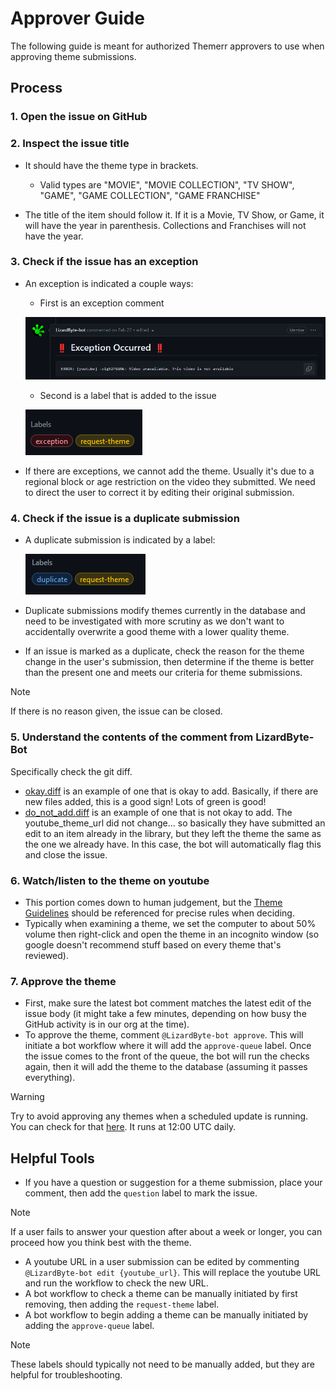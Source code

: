 # Approver Guide

The following guide is meant for authorized Themerr approvers to use when approving theme submissions.

## Process

### 1.  Open the issue on GitHub
### 2.  Inspect the issue title

- It should have the theme type in brackets.
  
  - Valid types are "MOVIE", "MOVIE COLLECTION", "TV SHOW", "GAME", "GAME COLLECTION", "GAME FRANCHISE"
	
- The title of the item should follow it. If it is a Movie, TV Show, or Game, it will have the year in parenthesis.
    Collections and Franchises will not have the year.

### 3.  Check if the issue has an exception

- An exception is indicated a couple ways:

  - First is an exception comment

  ![exception1](../docs/images/exception1.png)

  - Second is a label that is added to the issue

  ![exception2](../docs/images/exception2.png)

- If there are exceptions, we cannot add the theme.
  Usually it's due to a regional block or age restriction on the video they submitted.
  We need to direct the user to correct it by editing their original submission.

### 4.  Check if the issue is a duplicate submission

- A duplicate submission is indicated by a label:

  ![duplicate](../docs/images/duplicate.png)

- Duplicate submissions modify themes currently in the database and need to be investigated with more scrutiny as we
  don't want to accidentally overwrite a good theme with a lower quality theme.
- If an issue is marked as a duplicate, check the reason for the theme change in the user's submission, then determine
  if the theme is better than the present one and meets our criteria for theme submissions.
> [!NOTE]
> If there is no reason given, the issue can be closed.

### 5. Understand the contents of the comment from LizardByte-Bot

Specifically check the git diff.

- [okay.diff](../docs/references/okay.diff) is an example of one that is okay to add.
  Basically, if there are new files added, this is a good sign! Lots of green is good!
- [do_not_add.diff](../docs/references/do_not_add.diff) is an example of one that is not okay to add.
  The youtube_theme_url did not change... so basically they have submitted an edit to an item already in the library,
  but they left the theme the same as the one we already have.
  In this case, the bot will automatically flag this and close the issue.

### 6. Watch/listen to the theme on youtube

- This portion comes down to human judgement, but the [Theme Guidelines](../docs/Theme_Guidelines.md) should be
  referenced for precise rules when deciding.
- Typically when examining a theme, we set the computer to about 50% volume then right-click and open the theme in an
  incognito window (so google doesn't recommend stuff based on every theme that's reviewed).

### 7. Approve the theme

- First, make sure the latest bot comment matches the latest edit of the issue body (it might take a few minutes,
  depending on how busy the GitHub activity is in our org at the time).
- To approve the theme, comment `@LizardByte-bot approve`. This will initiate a bot workflow where it will add the
  `approve-queue` label. Once the issue comes to the front of the queue, the bot will run the checks again, then it
  will add the theme to the database (assuming it passes everything).
> [!WARNING]
> Try to avoid approving any themes when a scheduled update is running.
  You can check for that [here](https://github.com/LizardByte/ThemerrDB/actions/workflows/update-pages.yml?query=event%3Aschedule).
  It runs at 12:00 UTC daily.

## Helpful Tools

- If you have a question or suggestion for a theme submission, place your comment, then add the `question` label to mark the issue.
> [!NOTE]
> If a user fails to answer your question after about a week or longer, you can proceed how you think best with the theme.
- A youtube URL in a user submission can be edited by commenting `@LizardByte-bot edit {youtube_url}`.
  This will replace the youtube URL and run the workflow to check the new URL.
- A bot workflow to check a theme can be manually initiated by first removing, then adding the `request-theme` label.
- A bot workflow to begin adding a theme can be manually initiated by adding the `approve-queue` label.
> [!NOTE]
> These labels should typically not need to be manually added, but they are helpful for troubleshooting.
